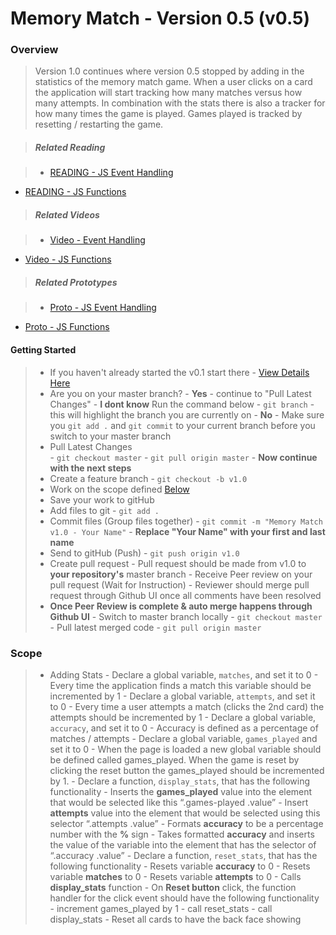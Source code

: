 # Memory Match - Version 0.5 (v0.5)

### Overview

> Version 1.0 continues where version 0.5 stopped by adding in the statistics of the memory match game. When a user clicks on a card the application will start tracking how many matches versus how many attempts. In combination with the stats there is also a tracker for how many times the game is played. Games played is tracked by resetting / restarting the game.

> ##### Related Reading

> - <a href="https://drive.google.com/open?id=0B7eOl4joefDuQVRUbjFpMlRlOWs">READING - JS Event Handling</a>
- <a href="https://drive.google.com/open?id=0B7eOl4joefDuRHNPU0xXNUNIRGs">READING - JS Functions</a>

> ##### Related Videos
 
> - <a href="https://plus.google.com/events/cqla4jlj56hlg36ebuebhm44r4c" target="_blank">Video - Event Handling</a>
- <a href="https://plus.google.com/u/0/events/cn2ca07j9v8nt5kdd1olqe3ljrc?authkey=CNK97_OZ4ee8ag">Video - JS Functions</a>

> ##### Related Prototypes

> - <a href="https://github.com/Learning-Fuze/prototypes/tree/master/js_dom_events#javascript---dom-event-handeling" target="_blank">Proto - JS Event Handling</a> 
- <a href="https://github.com/Learning-Fuze/prototypes/tree/master/js_functions#javascript---functions" target="_blank">Proto - JS Functions</a>

#### Getting Started

> - If you haven't already started the v0.1 start there - <a href="https://github.com/Learning-Fuze/memory_match/tree/v0.1#getting-started">View Details Here</a>
> - Are you on your master branch?
    - **Yes** - continue to "Pull Latest Changes"
    - **I dont know** Run the command below
        - `git branch` - this will highlight the branch you are currently on
    - **No** - Make sure you `git add .` and `git commit` to your current branch before you switch to your master branch
> - Pull Latest Changes    
        - `git checkout master`
        - `git pull origin master` - **Now continue with the next steps**
> - Create a feature branch
    - `git checkout -b v1.0`
> - Work on the scope defined <a href="https://github.com/Learning-Fuze/memory_match/tree/v1.0#scope">Below</a>
> - Save your work to gitHub
> - Add files to git
    - `git add .`
> - Commit files (Group files together)
    - `git commit -m "Memory Match v1.0 - Your Name"`
    - **Replace "Your Name" with your first and last name**
> - Send to gitHub (Push)
    - `git push origin v1.0`
> - Create pull request
    - Pull request should be made from v1.0 to **your repository's** master branch
    - Receive Peer review on your pull request (Wait for Instruction)
        - Reviewer should merge pull request through Github UI once all comments have been resolved
> - **Once Peer Review is complete & auto merge happens through Github UI**
    - Switch to master branch locally
        - `git checkout master`
    - Pull latest merged code
        - `git pull origin master`

### Scope

>- Adding Stats
    - Declare a global variable, `matches`, and set it to 0
        - Every time the application finds a match this variable should be incremented by 1
    - Declare a global variable, `attempts`, and set it to 0
        - Every time a user attempts a match (clicks the 2nd card) the attempts should be incremented by 1
    - Declare a global variable, `accuracy`, and set it to 0
        - Accuracy is defined as a percentage of matches / attempts
    - Declare a global variable, `games_played` and set it to 0
        - When the page is loaded a new global variable should be defined called games_played. When the game is reset by clicking the reset button the games_played should be incremented by 1.
    - Declare a function, `display_stats`, that has the following functionality
        - Inserts the **games_played** value into the element that would be selected like this “.games-played .value”
        - Insert **attempts** value into the element that would be selected using this selector “.attempts .value”
        - Formats **accuracy** to be a percentage number with the **%** sign
        - Takes formatted **accuracy** and inserts the value of the variable into the element that has the selector of “.accuracy .value”
    - Declare a function, `reset_stats`, that has the following functionality
        - Resets variable **accuracy** to 0
        - Resets variable **matches** to 0
        - Resets variable **attempts** to 0
        - Calls **display_stats** function
    - On **Reset button** click, the function handler for the click event should have the following functionality
        - increment games_played by 1
        - call reset_stats
        - call display_stats
        - Reset all cards to have the back face showing